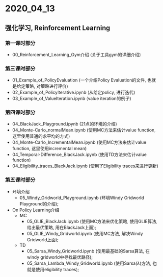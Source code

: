 # 2020_04_13

## 强化学习, Reinforcement Learning

### 第一课时部分
- 00_Reinforcement_Learning_Gym介绍 (关于工具gym的详细介绍)

### 第三课时部分
- 01_Example_of_PolicyEvaluation (一个介绍Policy Evaluation的文件, 也就是给定策略, 对策略进行评价)
- 02_Example_of_PolicyIterative.ipynb (从给定policy, 进行迭代)
- 03_Example_of_ValueIteration.ipynb (value iteration的例子)

### 第四课时部分
- 04_BlackJack_Playground.ipynb (21点的环境的介绍)
- 04_Monte-Carlo_normalMean.ipynb (使用MC方法来估计value function, 这里使用普通的求平均的方式)
- 04_Monte-Carlo_IncrementalMean.ipynb (使用MC方法来估计value function, 这里使用incremental mean)
- 04_Temporal-Difference_BlackJack.ipynb (使用TD方法来估计value function)
- 04_Eligibility_traces_BlackJack.ipynb (使用了Eligibility traces来进行更新)

### 第五课时部分

- 环境介绍
    - 05_Windy_Gridworld_Playground.ipynb (环境Windy Gridworld Playground的介绍);
- On Policy Learning介绍
    - MC
        - 05_GLIE_BlackJack.ipynb (使用MC方法来优化策略, 使用GLIE算法, 给出最优策略, 用在BlackJack上面);
        - 05_GLIE_Windy_Gridworld.ipynb (使用MC方法, 解决Windy Gridworld上面);
    - TD
        - 05_Sarsa_Windy_Gridworld.ipynb (使用最基础的Sarsa算法, 在windy gridworld中寻找最优路径);
        - 05_Sarsa_Lambda_Windy_Gridworld.ipynb (使用Sarsa($\lambda$)方法, 也就是使用eligibility traces);
